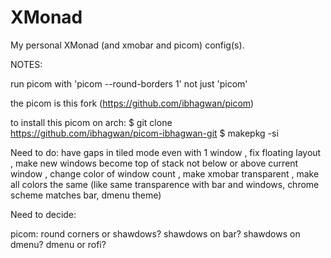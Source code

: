 # XMonad
My personal XMonad (and xmobar and picom) config(s).

NOTES: 

run picom with 'picom --round-borders 1' not just 'picom'

the picom is this fork (https://github.com/ibhagwan/picom)

to install this picom on arch:
$ git clone https://github.com/ibhagwan/picom-ibhagwan-git
$ makepkg -si

Need to do: 
 have gaps in tiled mode even with 1 window
, fix floating layout
, make new windows become top of stack not below or above current window
, change color of window count
, make xmobar transparent
, make all colors the same (like same transparence with bar and windows, chrome scheme matches bar, dmenu theme)

Need to decide:
 
 picom:
 round corners or shawdows?
 shawdows on bar?
 shawdows on dmenu?
 dmenu or rofi?
